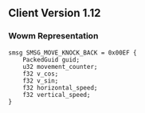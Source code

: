 ## Client Version 1.12

### Wowm Representation
```rust,ignore
smsg SMSG_MOVE_KNOCK_BACK = 0x00EF {
    PackedGuid guid;    
    u32 movement_counter;    
    f32 v_cos;    
    f32 v_sin;    
    f32 horizontal_speed;    
    f32 vertical_speed;    
}

```
